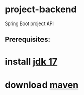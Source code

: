 # project-backend
Spring Boot project API

## Prerequisites:

# install [jdk 17](https://www.oracle.com/java/technologies/javase/jdk17-archive-downloads.html)
# download [maven](https://maven.apache.org/download.cgi)

